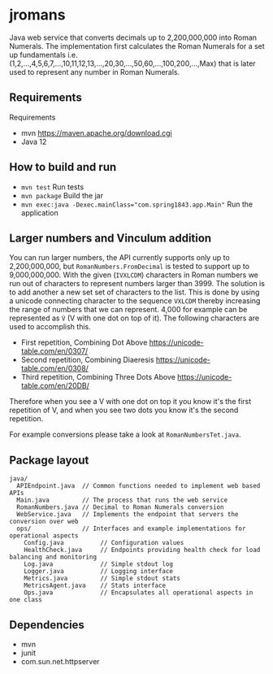 # jromans
Java web service that converts decimals up to 2,200,000,000 into Roman Numerals. The implementation first calculates the Roman Numerals for a set up fundamentals i.e. (1,2,...,4,5,6,7,...,10,11,12,13,...,20,30,...,50,60,...,100,200,...,Max) that is later used to represent any number in Roman Numerals.

## Requirements
Requirements
* mvn https://maven.apache.org/download.cgi
* Java 12

## How to build and run
* `mvn test` Run tests
* `mvn package` Build the jar
* `mvn exec:java -Dexec.mainClass="com.spring1843.app.Main"` Run the application

## Larger numbers and Vinculum addition
You can run larger numbers, the API currently supports only up to 2,200,000,000, but `RomanNumbers.FromDecimal` is tested to support up to 9,000,000,000. With the given (`IVXLCDM`) characters in Roman numbers we run out of characters to represent numbers larger than 3999. The solution is to add another a new set set of characters to the list. This is done by using a unicode connecting character to the sequence `VXLCDM` thereby increasing the range of numbers that we can represent. 4,000 for example can be represented as `V̇` (V with one dot on top of it). The following characters are used to accomplish this.
* First repetition, Combining Dot Above https://unicode-table.com/en/0307/
* Second repetition, Combining Diaeresis https://unicode-table.com/en/0308/
* Third repetition, Combining Three Dots Above https://unicode-table.com/en/20DB/

Therefore when you see a V with one dot on top it you know it's the first repetition of V, and when you see two dots you know it's the second repetition.

For example conversions please take a look at `RomanNumbersTet.java`.

## Package layout
```
java/
  APIEndpoint.java  // Common functions needed to implement web based APIs
  Main.java         // The process that runs the web service
  RomanNumbers.java // Decimal to Roman Numerals conversion
  WebService.java   // Implements the endpoint that servers the conversion over web
  ops/              // Interfaces and example implementations for operational aspects
    Config.java          // Configuration values
    HealthCheck.java     // Endpoints providing health check for load balancing and monitoring
    Log.java             // Simple stdout log
    Logger.java          // Logging interface
    Metrics.java         // Simple stdout stats
    MetricsAgent.java    // Stats interface
    Ops.java             // Encapsulates all operational aspects in one class
```

## Dependencies
* mvn
* junit
* com.sun.net.httpserver
